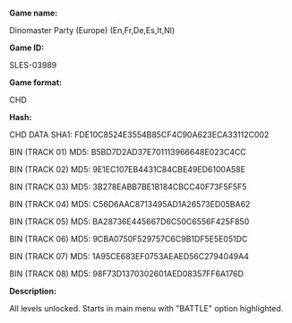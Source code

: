 **Game name:**

Dinomaster Party (Europe) (En,Fr,De,Es,It,Nl)

**Game ID:**

SLES-03989

**Game format:**

CHD

**Hash:**

CHD DATA SHA1: FDE10C8524E3554B85CF4C90A623ECA33112C002

BIN (TRACK 01) MD5: B5BD7D2AD37E701113966648E023C4CC

BIN (TRACK 02) MD5: 9E1EC107EB4431C84CBE49ED6100A58E

BIN (TRACK 03) MD5: 3B278EABB7BE1B184CBCC40F73F5F5F5

BIN (TRACK 04) MD5: C56D6AAC8713495AD1A26573ED05BA62

BIN (TRACK 05) MD5: BA28736E445667D6C50C6556F425F850

BIN (TRACK 06) MD5: 9CBA0750F529757C6C9B1DF5E5E051DC

BIN (TRACK 07) MD5: 1A95CE683EF0753AEAED56C2794049A4

BIN (TRACK 08) MD5: 98F73D1370302601AED08357FF6A176D

**Description:**

All levels unlocked. Starts in main menu with "BATTLE" option highlighted.